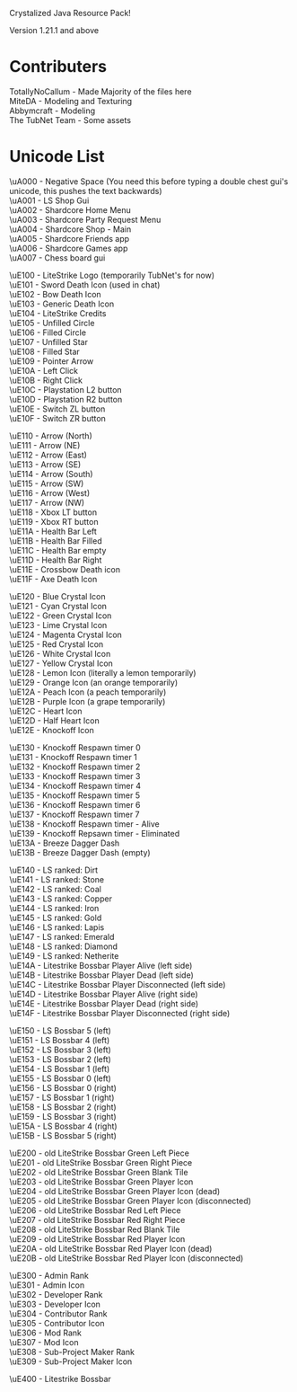 Crystalized Java Resource Pack!

Version 1.21.1 and above

# Contributers
TotallyNoCallum - Made Majority of the files here<br>
MiteDA - Modeling and Texturing<br>
Abbymcraft - Modeling<br>
The TubNet Team - Some assets<br>

# Unicode List
\uA000 - Negative Space (You need this before typing a double chest gui's unicode, this pushes the text backwards) <br>
\uA001 - LS Shop Gui <br>
\uA002 - Shardcore Home Menu <br>
\uA003 - Shardcore Party Request Menu <br>
\uA004 - Shardcore Shop - Main <br>
\uA005 - Shardcore Friends app <br>
\uA006 - Shardcore Games app <br>
\uA007 - Chess board gui <br>

\uE100 - LiteStrike Logo (temporarily TubNet's for now) <br>
\uE101 - Sword Death Icon (used in chat) <br>
\uE102 - Bow Death Icon <br>
\uE103 - Generic Death Icon <br>
\uE104 - LiteStrike Credits <br>
\uE105 - Unfilled Circle <br>
\uE106 - Filled Circle <br>
\uE107 - Unfilled Star <br>
\uE108 - Filled Star <br>
\uE109 - Pointer Arrow <br>
\uE10A - Left Click <br>
\uE10B - Right Click <br>
\uE10C - Playstation L2 button <br>
\uE10D - Playstation R2 button <br>
\uE10E - Switch ZL button <br>
\uE10F - Switch ZR button <br>

\uE110 - Arrow (North) <br>
\uE111 - Arrow (NE) <br>
\uE112 - Arrow (East) <br>
\uE113 - Arrow (SE) <br>
\uE114 - Arrow (South) <br>
\uE115 - Arrow (SW) <br>
\uE116 - Arrow (West) <br>
\uE117 - Arrow (NW) <br>
\uE118 - Xbox LT button <br>
\uE119 - Xbox RT button <br>
\uE11A - Health Bar Left <br>
\uE11B - Health Bar Filled <br>
\uE11C - Health Bar empty <br>
\uE11D - Health Bar Right <br>
\uE11E - Crossbow Death icon <br>
\uE11F - Axe Death Icon <br>

\uE120 - Blue Crystal Icon <br>
\uE121 - Cyan Crystal Icon <br>
\uE122 - Green Crystal Icon <br>
\uE123 - Lime Crystal Icon <br>
\uE124 - Magenta Crystal Icon <br>
\uE125 - Red Crystal Icon <br>
\uE126 - White Crystal Icon <br>
\uE127 - Yellow Crystal Icon <br>
\uE128 - Lemon Icon (literally a lemon temporarily) <br>
\uE129 - Orange Icon (an orange temporarily) <br>
\uE12A - Peach Icon (a peach temporarily) <br>
\uE12B - Purple Icon (a grape temporarily) <br>
\uE12C - Heart Icon <br>
\uE12D - Half Heart Icon <br>
\uE12E - Knockoff Icon <br>

\uE130 - Knockoff Respawn timer 0 <br>
\uE131 - Knockoff Respawn timer 1 <br>
\uE132 - Knockoff Respawn timer 2 <br>
\uE133 - Knockoff Respawn timer 3 <br>
\uE134 - Knockoff Respawn timer 4 <br>
\uE135 - Knockoff Respawn timer 5 <br>
\uE136 - Knockoff Respawn timer 6 <br>
\uE137 - Knockoff Respawn timer 7 <br>
\uE138 - Knockoff Respawn timer - Alive <br>
\uE139 - Knockoff Repsawn timer - Eliminated <br>
\uE13A - Breeze Dagger Dash <br>
\uE13B - Breeze Dagger Dash (empty) <br>

\uE140 - LS ranked: Dirt <br>
\uE141 - LS ranked: Stone <br>
\uE142 - LS ranked: Coal <br>
\uE143 - LS ranked: Copper <br>
\uE144 - LS ranked: Iron <br>
\uE145 - LS ranked: Gold <br>
\uE146 - LS ranked: Lapis <br>
\uE147 - LS ranked: Emerald <br>
\uE148 - LS ranked: Diamond <br>
\uE149 - LS ranked: Netherite <br>
\uE14A - Litestrike Bossbar Player Alive (left side)<br>
\uE14B - Litestrike Bossbar Player Dead (left side)<br>
\uE14C - Litestrike Bossbar Player Disconnected (left side)<br>
\uE14D - Litestrike Bossbar Player Alive (right side)<br>
\uE14E - Litestrike Bossbar Player Dead (right side)<br>
\uE14F - Litestrike Bossbar Player Disconnected (right side)<br>

\uE150 - LS Bossbar 5 (left)<br>
\uE151 - LS Bossbar 4 (left)<br>
\uE152 - LS Bossbar 3 (left)<br>
\uE153 - LS Bossbar 2 (left)<br>
\uE154 - LS Bossbar 1 (left)<br>
\uE155 - LS Bossbar 0 (left)<br>
\uE156 - LS Bossbar 0 (right)<br>
\uE157 - LS Bossbar 1 (right)<br>
\uE158 - LS Bossbar 2 (right)<br>
\uE159 - LS Bossbar 3 (right)<br>
\uE15A - LS Bossbar 4 (right)<br>
\uE15B - LS Bossbar 5 (right)<br>

\uE200 - old LiteStrike Bossbar Green Left Piece <br>
\uE201 - old LiteStrike Bossbar Green Right Piece <br>
\uE202 - old LiteStrike Bossbar Green Blank Tile <br>
\uE203 - old LiteStrike Bossbar Green Player Icon <br>
\uE204 - old LiteStrike Bossbar Green Player Icon (dead) <br>
\uE205 - old LiteStrike Bossbar Green Player Icon (disconnected) <br>
\uE206 - old LiteStrike Bossbar Red Left Piece <br>
\uE207 - old LiteStrike Bossbar Red Right Piece <br>
\uE208 - old LiteStrike Bossbar Red Blank Tile <br>
\uE209 - old LiteStrike Bossbar Red Player Icon <br>
\uE20A - old LiteStrike Bossbar Red Player Icon (dead) <br>
\uE20B - old LiteStrike Bossbar Red Player Icon (disconnected) <br>

\uE300 - Admin Rank  <br>
\uE301 - Admin Icon <br>
\uE302 - Developer Rank <br>
\uE303 - Developer Icon <br>
\uE304 - Contributor Rank <br>
\uE305 - Contributor Icon <br>
\uE306 - Mod Rank <br>
\uE307 - Mod Icon <br>
\uE308 - Sub-Project Maker Rank <br>
\uE309 - Sub-Project Maker Icon <br>

\uE400 - Litestrike Bossbar <br>